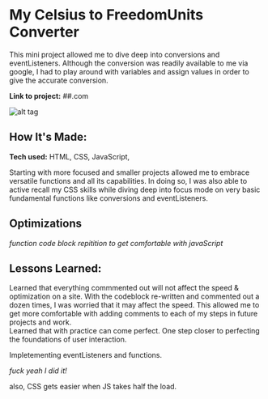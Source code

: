 # My Celsius to FreedomUnits Converter

This mini project allowed me to dive deep into conversions and eventListeners.
Although the conversion was readily available to me via google, I had to play around with variables and assign values in order to give the accurate conversion.

**Link to project:** ##.com

![alt tag](http://placecorgi.com/1200/650)

## How It's Made:

**Tech used:** HTML, CSS, JavaScript, 

Starting with more focused and smaller projects allowed me to embrace versatile functions and all its capabilities. In doing so, I was also able to active recall my CSS skills while diving deep into focus mode on very basic fundamental functions like conversions and eventListeners.

## Optimizations
*function code block repitition to get comfortable with javaScript*

## Lessons Learned:

Learned that everything commmented out will not affect the speed & optimization on a site. With the codeblock re-written and commented out a dozen times, I was worried
that it may affect the speed. This allowed me to get more comfortable with adding comments to each of my steps in future projects and work.  
Learned that with practice can come perfect. One step closer to perfecting the foundations of user interaction. 

Impletementing eventListeners and functions. 

*fuck yeah I did it!*

also, CSS gets easier when JS takes half the load. 